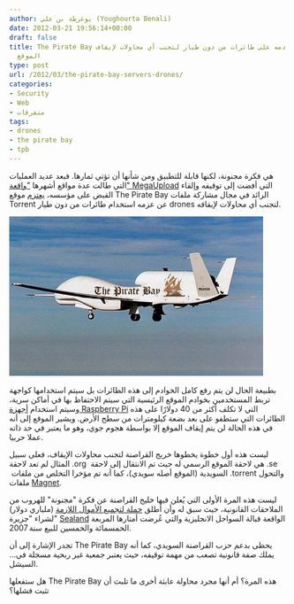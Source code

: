 ```yaml
---
author: يوغرطة بن علي (Youghourta Benali)
date: 2012-03-21 19:56:14+00:00
draft: false
title: The Pirate Bay يعتزم رفع خوادمه على طائرات من دون طيار لتجنب أي محاولات لإيقاف
  الموقع
type: post
url: /2012/03/the-pirate-bay-servers-drones/
categories:
- Security
- Web
- متفرقات
tags:
- drones
- the pirate bay
- tpb
---
```


هي فكرة مجنونة، لكنها قابلة للتطبيق ومن شأنها أن تؤتي ثمارها. فبعد عديد العمليات التي طالت عدة مواقع أشهرها ["واقعة" MegaUpload](../2012/01/megaupload-shutdown/) التي أفضت إلى توقيفه وإلقاء القبض على مؤسسه، [يعتزم](https://thepiratebay.se/blog/210) موقع The Pirate Bay الرائد في مجال مشاركة ملفات Torrent عن عزمه استخدام طائرات من دون طيار drones لتجنب أي محاولات لإيقافه.




[![](ThePirateBay-drone.jpg)
](ThePirateBay-drone.jpg)




بطبيعة الحال لن يتم رفع كامل الخوادم إلى هذه الطائرات بل سيتم استخدامها كواجهة تربط المستخدمين بخوادم الموقع الرئيسية التي سيتم الاحتفاظ بها في أماكن سرية، وسيتم استخدام [أجهزة Raspberry Pi](../2011/05/raspberry-pi/) التي لا تكلف أكثر من 40 دولارًا على هذه الطائرات التي ستطفو على بعد بضعة كيلومترات من سطح الأرض. ويشير الموقع إلى أنه في هذه الحالة لن يتم إيقاف الموقع إلا بواسطة هجوم جوي، وهو ما يعتبر في حد ذاته عملا حربيا.




ليست هذه أول خطوة يخطوها خريج القراصنة لتجنب محاولات الإيقاف، فعلى سبيل المثال لم تعد لاحقة .org  هي لاحقة الموقع الرسمي له حيث تم الانتقال إلى لاحقة .se  السويدية (الموقع أصله سويدي)، كما أنه تم مؤخرا التخلص من ملفات .torrent والتحول ملفات [Magnet](https://thepiratebay.se/blog/208).




ليست هذه المرة الأولى التي يُعلن فيها خليج القراصنة عن فكرة "مجنونة" للهروب من الملاحقات القانونية، حيث سبق له وأن أطلق [حملة لتجميع الأموال اللازمة](http://www.theregister.co.uk/2007/01/12/pirate_bay_buys_island/) (ملياري دولار) لشراء "جزيرة" [Sealand](http://en.wikipedia.org/wiki/Principality_of_Sealand) الواقعة قبالة السواحل الانجليزية والتي عُرضت أمتارها المربعة الخمسمائة والخمسين للبيع سنة 2007.




تجدر الإشارة إلى أن The Pirate Bay يحظى بدعم حزب القراصنة السويدي، كما أنه يملك صفة قانونية تصعب من مهمة توقيفه، حيث يعتبر جمعية غير ربحية مسجلة في... السيشل.




هل ستفعلها The Pirate Bay هذه المرة؟ أم أنها مجرد محاولة عابثة أخرى ما تلبث أن تثبت فشلها؟
